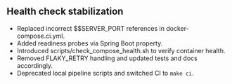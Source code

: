## Health check stabilization
- Replaced incorrect $$SERVER_PORT references in docker-compose.ci.yml.
- Added readiness probes via Spring Boot property.
- Introduced scripts/check_compose_health.sh to verify container health.
- Removed FLAKY_RETRY handling and updated tests and docs accordingly.
- Deprecated local pipeline scripts and switched CI to `make ci`.
